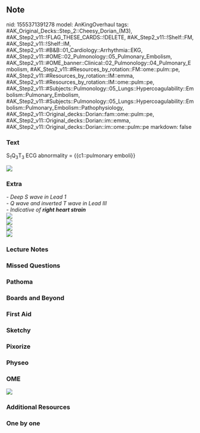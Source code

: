 ## Note
nid: 1555371391278
model: AnKingOverhaul
tags: #AK_Original_Decks::Step_2::Cheesy_Dorian_(M3), #AK_Step2_v11::!FLAG_THESE_CARDS::!DELETE, #AK_Step2_v11::!Shelf::FM, #AK_Step2_v11::!Shelf::IM, #AK_Step2_v11::#B&B::01_Cardiology::Arrhythmia::EKG, #AK_Step2_v11::#OME::02_Pulmonology::05_Pulmonary_Embolism, #AK_Step2_v11::#OME_banner::Clinical::02_Pulmonology::04_Pulmonary_Embolism, #AK_Step2_v11::#Resources_by_rotation::FM::ome::pulm::pe, #AK_Step2_v11::#Resources_by_rotation::IM::emma, #AK_Step2_v11::#Resources_by_rotation::IM::ome::pulm::pe, #AK_Step2_v11::#Subjects::Pulmonology::05_Lungs::Hypercoagulability::Embolism::Pulmonary_Embolism, #AK_Step2_v11::#Subjects::Pulmonology::05_Lungs::Hypercoagulability::Embolism::Pulmonary_Embolism::Pathophysiology, #AK_Step2_v11::Original_decks::Dorian::fam::ome::pulm::pe, #AK_Step2_v11::Original_decks::Dorian::im::emma, #AK_Step2_v11::Original_decks::Dorian::im::ome::pulm::pe
markdown: false

### Text
S<sub>1</sub>Q<sub>3</sub>T<sub>3</sub> ECG abnormality =
{{c1::pulmonary emboli}}
<div><img src=
"S1Q3T3-Pulmonary-Embolism-ECG-EKG-Classic-Pattern.jpg"></div>

### Extra
<div>
  <div>
    <i>- Deep S wave in Lead 1</i>
  </div>
  <div>
    <i>- Q wave and inverted T wave in Lead III</i>
  </div>
  <div>
    <i>- Indicative of <b>right heart strain</b></i>
  </div>
  <div>
    <i><img src="big_5950db0127671.jpg"></i>
  </div>
  <div>
    <i><img src="paste-1766799221719041.jpg"></i>
  </div>
</div>
<div>
  <div><img src="paste-1443998069686273.jpg"></div>
  <div><img src="dvt.PNG"></div>
</div>

### Lecture Notes


### Missed Questions


### Pathoma


### Boards and Beyond


### First Aid


### Sketchy


### Pixorize


### Physeo


### OME
<div class="ome-widget">
  <a href=
  "https://onlinemeded.org/spa/pulmonology/pulmonary-embolism/acquire?ref=anki">
  <img src="_OME_AnkiFlashcards_Lesson_2.png"></a>
</div>

### Additional Resources


### One by one

